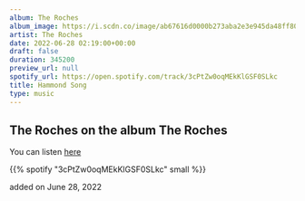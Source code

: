 ```yaml
---
album: The Roches
album_image: https://i.scdn.co/image/ab67616d0000b273aba2e3e945da48ff804e1070
artist: The Roches
date: 2022-06-28 02:19:00+00:00
draft: false
duration: 345200
preview_url: null
spotify_url: https://open.spotify.com/track/3cPtZw0oqMEkKlGSF0SLkc
title: Hammond Song
type: music
---
```



## The Roches on the album The Roches

You can listen [here](https://open.spotify.com/track/3cPtZw0oqMEkKlGSF0SLkc)

{{% spotify "3cPtZw0oqMEkKlGSF0SLkc" small %}}

added on June 28, 2022